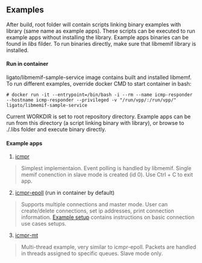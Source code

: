 ## Examples

After build, root folder will contain scripts linking binary examples with library (same name as example apps). These scripts can be executed to run example apps without installing the library. Example apps binaries can be found in _libs_ filder. To run binaries directly, make sure that libmemif library is installed.

#### Run in container
ligato/libmemif-sample-service image contains built and installed libmemf. To run different examples, override docker CMD to start container in bash:
```
# docker run -it --entrypoint=/bin/bash -i --rm --name icmp-responder --hostname icmp-responder --privileged -v "/run/vpp/:/run/vpp/" ligato/libmemif-sample-service
```
Current WORKDIR is set to root repository directory. Example apps can be run from this directory (a script linking binary with library), or browse to ./.libs folder and execute binary directly.

#### Example apps

1. [icmpr](../examples/icmp_responder/main.c)
> Simplest implementaion. Event polling is handled by libmemif. Single memif conenction in slave mode is created (id 0). Use Ctrl + C to exit app.
2. [icmpr-epoll](../examples/icmp_responder-epoll/main.c) (run in container by default)
> Supports multiple connections and master mode. User can create/delete connections, set ip addresses, print connection information. [Example setup](ExampleSetup.md) contains instructions on basic connection use cases setups.
3. [icmpr-mt](../examples/icmp_responder-mt/main.c)
> Multi-thread example, very similar to icmpr-epoll. Packets are handled in threads assigned to specific queues. Slave mode only.
